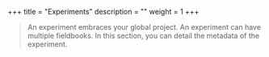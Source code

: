 +++
title = "Experiments"
description = ""
weight = 1
+++
>An experiment embraces your global project. An experiment can have multiple fieldbooks. In this section, you can detail the metadata of the experiment.


